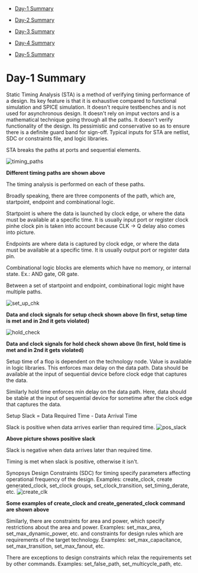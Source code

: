 * [Day-1 Summary](#day-1-summary)

* [Day-2 Summary](#day-2-summary)

* [Day-3 Summary](#day-3-summary)

* [Day-4 Summary](#day-4-summary)

* [Day-5 Summary](#day-5-summary)


# Day-1 Summary

Static Timing Analysis (STA) is a method of verifying timing performance of a design. Its key feature is that it is exhaustive compared to functional simulation and SPICE simulation. It doesn't require testbenches and is not used for asynchronous design. It doesn't rely on imput vectors and is a mathematical technique going through all the paths. It doesn't verify functionality of the design. Its pessimistic and conservative so as to ensure there is a definite guard band for sign-off. Typical inputs for STA are netlist, SDC or constraints file, and logic libraries.

STA breaks the paths at ports and sequential elements.

![timing_paths](https://user-images.githubusercontent.com/100671647/220118112-387f4ce6-eb1f-4948-ac85-d19279178393.png)

**Different timing paths are shown above**

The timing analysis is performed on each of these paths.

Broadly speaking, there are three components of the path, which are, startpoint, endpoint and combinational logic.

Startpoint is where the data is launched by clock edge, or where the data must be available at a specific time. It is usually input port or register clock pinhe clock pin is taken into account because CLK -> Q delay also comes into picture.

Endpoints are where data is captured by clock edge, or where the data must be available at a specific time. It is usually output port or register data pin.

Combinational logic blocks are elements which have no memory, or internal state. Ex.: AND gate, OR gate.

Between a set of startpoint and endpoint, combinational logic might have multiple paths.

![set_up_chk](https://user-images.githubusercontent.com/100671647/220123544-1e8c8906-035b-4cfa-9f12-88f61ed96d02.png)

**Data and clock signals for setup check shown above (In first, setup time is met and in 2nd it gets violated)**

![hold_check](https://user-images.githubusercontent.com/100671647/220124281-879b921b-2532-4235-bde0-d608ef95726e.png)

**Data and clock signals for hold check shown above (In first, hold time is met and in 2nd it gets violated)**


Setup time of a flop is dependent on the technology node. Value is available in logic libraries. This enforces max delay on the data path. Data should be available at the input of sequential device before clock edge that captures the data.

Similarly hold time enforces min delay on the data path. Here, data should be stable at the input of sequential device for sometime after the clock edge that captures the data.

Setup Slack = Data Required Time - Data Arrival Time

Slack is positive when data arrives earlier than required time.
![pos_slack](https://user-images.githubusercontent.com/100671647/220125981-e5839030-1dcd-47cf-9cba-c4439581a03e.png)

**Above picture shows positive slack**

Slack is negative when data arrives later than required time.

Timing is met when slack is positive, otherwise it isn't.

Synopsys Design Constraints (SDC) for timing specify parameters affecting operational frequency of the design. Examples: create_clock, create generated_clock, set_clock groups, set_clock_transition, set_timing_derate, etc.
![create_clk](https://user-images.githubusercontent.com/100671647/220128930-b49dab46-716c-439d-917a-5841fe147a5f.png)

**Some examples of create_clock and create_generated_clock command are shown above**


Similarly, there are constraints for area and power, which specify restrictions about the area and power. Examples: set_max_area, set_max_dynamic_power, etc. and constraints for design rules which are requirements of the target technology. Examples: set_max_capacitance, set_max_transition, set_max_fanout, etc. 

There are exceptions to design constraints which relax the requirements set by other commands. Examples: set_false_path, set_multicycle_path, etc.
